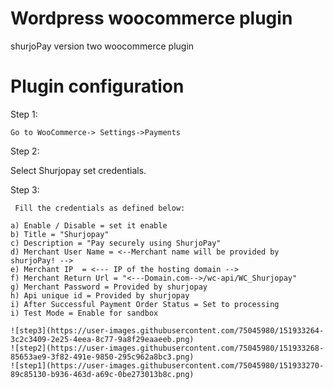 # Wordpress woocommerce plugin
shurjoPay version two woocommerce plugin
# Plugin configuration

Step 1: 

	Go to WooCommerce-> Settings->Payments
  
Step 2: 

  Select Shurjopay set credentials.

Step 3:


     Fill the credentials as defined below:

    a) Enable / Disable = set it enable
    b) Title = "Shurjopay"
    c) Description = "Pay securely using ShurjoPay"
    d) Merchant User Name = <--Merchant name will be provided by shurjoPay! -->
    e) Merchant IP  = <--- IP of the hosting domain -->
    f) Merchant Return Url = "<---Domain.com-->/wc-api/WC_Shurjopay"
    g) Merchant Password = Provided by shurjopay
    h) Api unique id = Provided by shurjopay
    i) After Successful Payment Order Status = Set to processing
    i) Test Mode = Enable for sandbox
    
    ![step3](https://user-images.githubusercontent.com/75045980/151933264-3c2c3409-2e25-4eea-8c77-9a8f29eaaeeb.png)
    ![step2](https://user-images.githubusercontent.com/75045980/151933268-85653ae9-3f82-491e-9850-295c962a8bc3.png)
    ![step1](https://user-images.githubusercontent.com/75045980/151933270-89c85130-b936-463d-a69c-0be273013b8c.png)
